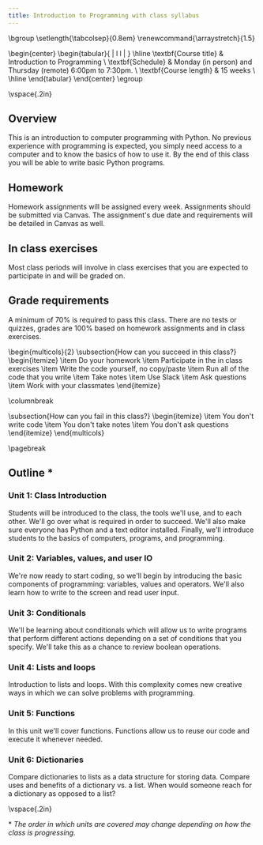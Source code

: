 ```yaml
---
title: Introduction to Programming with class syllabus
---
```


\bgroup
\setlength{\tabcolsep}{0.8em}
\renewcommand{\arraystretch}{1.5}

\begin{center}
\begin{tabular}{ | l l | }
\hline
\textbf{Course title} & Introduction to Programming \\
\textbf{Schedule} & Monday (in person) and Thursday (remote) 6:00pm to 7:30pm. \\
\textbf{Course length} & 15 weeks \\
\hline
\end{tabular}
\end{center}
\egroup

\vspace{.2in}

## Overview

This is an introduction to computer programming with Python. No previous experience with programming is expected, you simply need access to a computer and to know the basics of how to use it. By the end of this class you will be able to write basic Python programs.

## Homework

Homework assignments will be assigned every week. Assignments should be submitted via Canvas. The assignment's due date and requirements will be detailed in Canvas as well.

## In class exercises

Most class periods will involve in class exercises that you are expected to participate in and will be graded on.

## Grade requirements

A minimum of 70% is required to pass this class. There are no tests or quizzes, grades are 100% based on homework assignments and in class exercises.

\begin{multicols}{2}
\subsection{How can you succeed in this class?}
\begin{itemize}
\item Do your homework
\item Participate in the in class exercises
\item Write the code yourself, no copy/paste
\item Run all of the code that you write
\item Take notes
\item Use Slack
\item Ask questions
\item Work with your classmates
\end{itemize}

\columnbreak

\subsection{How can you fail in this class?}
\begin{itemize}
\item You don't write code
\item You don't take notes
\item You don't ask questions
\end{itemize}
\end{multicols}


\pagebreak

## Outline *

### Unit 1: Class Introduction

Students will be introduced to the class, the tools we'll use, and to each
other. We'll go over what is required in order to succeed. We'll also make sure
everyone has Python and a text editor installed. Finally, we'll introduce
students to the basics of computers, programs, and programming.

### Unit 2: Variables, values, and user IO

We're now ready to start coding, so we'll begin by introducing the basic
components of programming: variables, values and operators. We'll also learn
how to write to the screen and read user input.

### Unit 3: Conditionals

We'll be learning about conditionals which will allow us to write programs that
perform different actions depending on a set of conditions that you specify.
We'll take this as a chance to review boolean operations.

### Unit 4: Lists and loops

Introduction to lists and loops. With this complexity comes new creative ways
in which we can solve problems with programming.

### Unit 5: Functions

In this unit we'll cover functions. Functions allow us to reuse our code and
execute it whenever needed.

### Unit 6: Dictionaries

Compare dictionaries to lists as a data structure for storing data. Compare
uses and benefits of a dictionary vs. a list. When would someone reach for a
dictionary as opposed to a list?

\vspace{.2in}

\* _The order in which units are covered may change depending on how the class is progressing._
